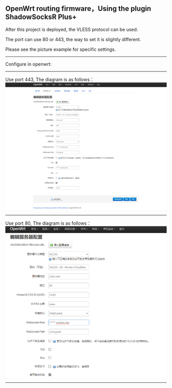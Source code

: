 ## OpenWrt routing firmware，Using the plugin ShadowSocksR Plus+

After this project is deployed, the VLESS protocol can be used.

The port can use 80 or 443, the way to set it is slightly different.

Please see the picture example for specific settings.

***

Configure in openwrt:

***

Use port 443,  The diagram is as follows：
![443 port icon](/tutorial/img/openwrt-VLESS-443.png)

***

Use port 80,  The diagram is as follows：
![80 port icon](/tutorial/img/openwrt-VLESS-80.png)

***
